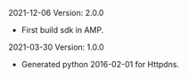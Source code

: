 2021-12-06 Version: 2.0.0
- First build sdk in AMP.

2021-03-30 Version: 1.0.0
- Generated python 2016-02-01 for Httpdns.

